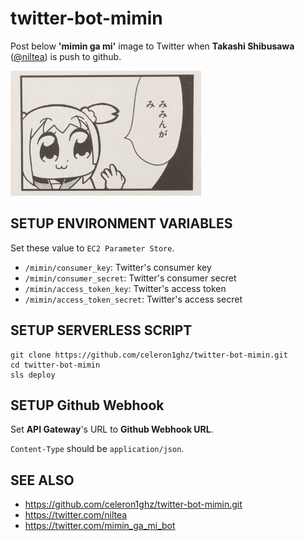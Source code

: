# twitter-bot-mimin
Post below **'mimin ga mi'** image to Twitter when **Takashi Shibusawa** ([@niltea](https://twitter.com/niltea)) is push to github.

<img src="./mimin_ga_mi.jpg" alt="みみんがみ" height="200"/>


## SETUP ENVIRONMENT VARIABLES
Set these value to `EC2 Parameter Store`.

 * `/mimin/consumer_key`: Twitter's consumer key
 * `/mimin/consumer_secret`: Twitter's consumer secret
 * `/mimin/access_token_key`: Twitter's access token
 * `/mimin/access_token_secret`: Twitter's access secret


## SETUP SERVERLESS SCRIPT
```
git clone https://github.com/celeron1ghz/twitter-bot-mimin.git
cd twitter-bot-mimin
sls deploy
```


## SETUP Github Webhook
Set **API Gateway**'s URL to **Github Webhook URL**.

`Content-Type` should be `application/json`.


## SEE ALSO
 * https://github.com/celeron1ghz/twitter-bot-mimin.git
 * https://twitter.com/niltea
 * https://twitter.com/mimin_ga_mi_bot
